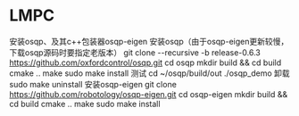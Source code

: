 # LMPC
安装osqp、及其c++包装器osqp-eigen
安装osqp（由于osqp-eigen更新较慢，下载osqp源码时要指定老版本）
git clone --recursive -b release-0.6.3 https://github.com/oxfordcontrol/osqp.git
cd osqp
mkdir build && cd build
cmake .. 
make
sudo make install
测试
cd ~/osqp/build/out
./osqp_demo
卸载
sudo make uninstall
安装osqp-eigen
git clone https://github.com/robotology/osqp-eigen.git
cd osqp-eigen
mkdir build && cd build
cmake .. 
make
sudo make install

